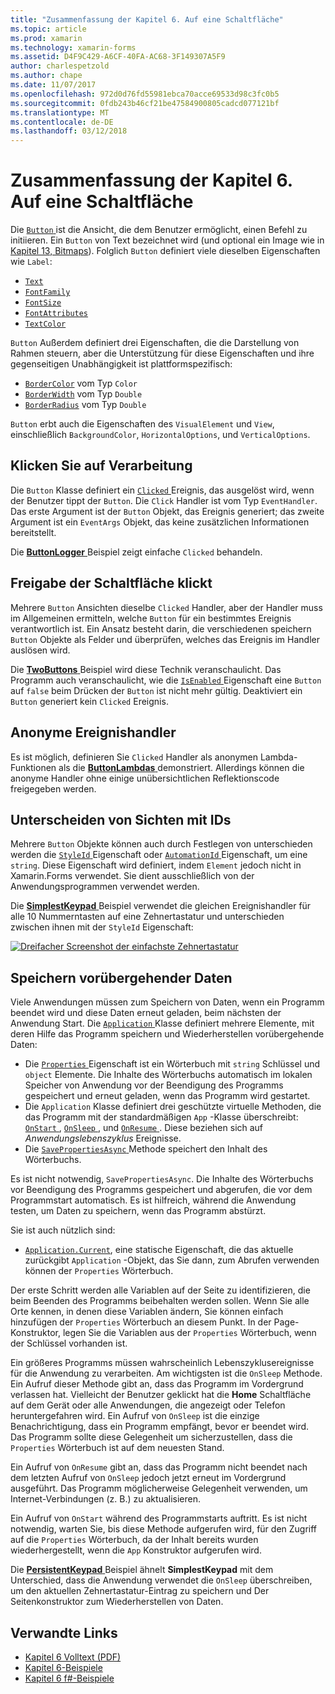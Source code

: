 ```yaml
---
title: "Zusammenfassung der Kapitel 6. Auf eine Schaltfläche"
ms.topic: article
ms.prod: xamarin
ms.technology: xamarin-forms
ms.assetid: D4F9C429-A6CF-40FA-AC68-3F149307A5F9
author: charlespetzold
ms.author: chape
ms.date: 11/07/2017
ms.openlocfilehash: 972d0d76fd55981ebca70acce69533d98c3fc0b5
ms.sourcegitcommit: 0fdb243b46cf21be47584900805cadcd077121bf
ms.translationtype: MT
ms.contentlocale: de-DE
ms.lasthandoff: 03/12/2018
---
```

# <a name="summary-of-chapter-6-button-clicks"></a>Zusammenfassung der Kapitel 6. Auf eine Schaltfläche

Die [ `Button` ](https://developer.xamarin.com/api/type/Xamarin.Forms.Button/) ist die Ansicht, die dem Benutzer ermöglicht, einen Befehl zu initiieren. Ein `Button` von Text bezeichnet wird (und optional ein Image wie in [Kapitel 13, Bitmaps](chapter13.md)). Folglich `Button` definiert viele dieselben Eigenschaften wie `Label`:

- [`Text`](https://developer.xamarin.com/api/property/Xamarin.Forms.Button.Text/)
- [`FontFamily`](https://developer.xamarin.com/api/property/Xamarin.Forms.Button.FontFamily/)
- [`FontSize`](https://developer.xamarin.com/api/property/Xamarin.Forms.Button.FontSize/)
- [`FontAttributes`](https://developer.xamarin.com/api/property/Xamarin.Forms.Button.FontAttributes/)
- [`TextColor`](https://developer.xamarin.com/api/property/Xamarin.Forms.Button.TextColor/)

`Button` Außerdem definiert drei Eigenschaften, die die Darstellung von Rahmen steuern, aber die Unterstützung für diese Eigenschaften und ihre gegenseitigen Unabhängigkeit ist plattformspezifisch:

- [`BorderColor`](https://developer.xamarin.com/api/property/Xamarin.Forms.Button.BorderColor/) vom Typ `Color`
- [`BorderWidth`](https://developer.xamarin.com/api/property/Xamarin.Forms.Button.BorderWidth/) vom Typ `Double`
- [`BorderRadius`](https://developer.xamarin.com/api/property/Xamarin.Forms.Button.BorderRadius/) vom Typ `Double`

`Button` erbt auch die Eigenschaften des `VisualElement` und `View`, einschließlich `BackgroundColor`, `HorizontalOptions`, und `VerticalOptions`.

## <a name="processing-the-click"></a>Klicken Sie auf Verarbeitung

Die `Button` Klasse definiert ein [ `Clicked` ](https://developer.xamarin.com/api/event/Xamarin.Forms.Button.Clicked/) Ereignis, das ausgelöst wird, wenn der Benutzer tippt der `Button`. Die `Click` Handler ist vom Typ `EventHandler`. Das erste Argument ist der `Button` Objekt, das Ereignis generiert; das zweite Argument ist ein `EventArgs` Objekt, das keine zusätzlichen Informationen bereitstellt.

Die [ **ButtonLogger** ](https://github.com/xamarin/xamarin-forms-book-samples/tree/master/Chapter06/ButtonLogger) Beispiel zeigt einfache `Clicked` behandeln.

## <a name="sharing-button-clicks"></a>Freigabe der Schaltfläche klickt

Mehrere `Button` Ansichten dieselbe `Clicked` Handler, aber der Handler muss im Allgemeinen ermitteln, welche `Button` für ein bestimmtes Ereignis verantwortlich ist. Ein Ansatz besteht darin, die verschiedenen speichern `Button` Objekte als Felder und überprüfen, welches das Ereignis im Handler auslösen wird.

Die [ **TwoButtons** ](https://github.com/xamarin/xamarin-forms-book-samples/tree/master/Chapter06/TwoButtons) Beispiel wird diese Technik veranschaulicht. Das Programm auch veranschaulicht, wie die [ `IsEnabled` ](https://developer.xamarin.com/api/property/Xamarin.Forms.VisualElement.IsEnabled/) Eigenschaft eine `Button` auf `false` beim Drücken der `Button` ist nicht mehr gültig. Deaktiviert ein `Button` generiert kein `Clicked` Ereignis.

## <a name="anonymous-event-handlers"></a>Anonyme Ereignishandler

Es ist möglich, definieren Sie `Clicked` Handler als anonymen Lambda-Funktionen als die [ **ButtonLambdas** ](https://github.com/xamarin/xamarin-forms-book-samples/tree/master/Chapter06/ButtonLambdas) demonstriert. Allerdings können die anonyme Handler ohne einige unübersichtlichen Reflektionscode freigegeben werden.

## <a name="distinguishing-views-with-ids"></a>Unterscheiden von Sichten mit IDs

Mehrere `Button` Objekte können auch durch Festlegen von unterschieden werden die [ `StyleId` ](https://developer.xamarin.com/api/property/Xamarin.Forms.Element.StyleId/) Eigenschaft oder [ `AutomationId` ](https://developer.xamarin.com/api/property/Xamarin.Forms.Element.AutomationId/) Eigenschaft, um eine `string`. Diese Eigenschaft wird definiert, indem `Element` jedoch nicht in Xamarin.Forms verwendet. Sie dient ausschließlich von der Anwendungsprogrammen verwendet werden.

Die [ **SimplestKeypad** ](https://github.com/xamarin/xamarin-forms-book-samples/tree/master/Chapter06/SimplestKeypad) Beispiel verwendet die gleichen Ereignishandler für alle 10 Nummerntasten auf eine Zehnertastatur und unterschieden zwischen ihnen mit der `StyleId` Eigenschaft:

[![Dreifacher Screenshot der einfachste Zehnertastatur](images/ch06fg04-small.png "Rechner")](images/ch06fg04-large.png#lightbox "Rechner")

## <a name="saving-transient-data"></a>Speichern vorübergehender Daten

Viele Anwendungen müssen zum Speichern von Daten, wenn ein Programm beendet wird und diese Daten erneut geladen, beim nächsten der Anwendung Start. Die [ `Application` ](https://developer.xamarin.com/api/type/Xamarin.Forms.Application/) Klasse definiert mehrere Elemente, mit deren Hilfe das Programm speichern und Wiederherstellen vorübergehende Daten:

- Die [ `Properties` ](https://developer.xamarin.com/api/property/Xamarin.Forms.Application.Properties/) Eigenschaft ist ein Wörterbuch mit `string` Schlüssel und `object` Elemente. Die Inhalte des Wörterbuchs automatisch im lokalen Speicher von Anwendung vor der Beendigung des Programms gespeichert und erneut geladen, wenn das Programm wird gestartet.
- Die `Application` Klasse definiert drei geschützte virtuelle Methoden, die das Programm mit der standardmäßigen `App` -Klasse überschreibt: [ `OnStart` ](https://developer.xamarin.com/api/member/Xamarin.Forms.Application.OnStart()/), [ `OnSleep` ](https://developer.xamarin.com/api/member/Xamarin.Forms.Application.OnSleep()/), und [ `OnResume` ](https://developer.xamarin.com/api/member/Xamarin.Forms.Application.OnResume()/). Diese beziehen sich auf *Anwendungslebenszyklus* Ereignisse.
- Die [ `SavePropertiesAsync` ](https://developer.xamarin.com/api/member/Xamarin.Forms.Application.SavePropertiesAsync()/) Methode speichert den Inhalt des Wörterbuchs.

Es ist nicht notwendig, `SavePropertiesAsync`. Die Inhalte des Wörterbuchs vor Beendigung des Programms gespeichert und abgerufen, die vor dem Programmstart automatisch. Es ist hilfreich, während die Anwendung testen, um Daten zu speichern, wenn das Programm abstürzt.

Sie ist auch nützlich sind:

- [`Application.Current`](https://developer.xamarin.com/api/property/Xamarin.Forms.Application.Current/), eine statische Eigenschaft, die das aktuelle zurückgibt `Application` -Objekt, das Sie dann, zum Abrufen verwenden können der `Properties` Wörterbuch.

Der erste Schritt werden alle Variablen auf der Seite zu identifizieren, die beim Beenden des Programms beibehalten werden sollen. Wenn Sie alle Orte kennen, in denen diese Variablen ändern, Sie können einfach hinzufügen der `Properties` Wörterbuch an diesem Punkt. In der Page-Konstruktor, legen Sie die Variablen aus der `Properties` Wörterbuch, wenn der Schlüssel vorhanden ist.

Ein größeres Programms müssen wahrscheinlich Lebenszyklusereignisse für die Anwendung zu verarbeiten. Am wichtigsten ist die `OnSleep` Methode. Ein Aufruf dieser Methode gibt an, dass das Programm im Vordergrund verlassen hat. Vielleicht der Benutzer geklickt hat die **Home** Schaltfläche auf dem Gerät oder alle Anwendungen, die angezeigt oder Telefon heruntergefahren wird. Ein Aufruf von `OnSleep` ist die einzige Benachrichtigung, dass ein Programm empfängt, bevor er beendet wird. Das Programm sollte diese Gelegenheit um sicherzustellen, dass die `Properties` Wörterbuch ist auf dem neuesten Stand.

Ein Aufruf von `OnResume` gibt an, dass das Programm nicht beendet nach dem letzten Aufruf von `OnSleep` jedoch jetzt erneut im Vordergrund ausgeführt. Das Programm möglicherweise Gelegenheit verwenden, um Internet-Verbindungen (z. B.) zu aktualisieren.

Ein Aufruf von `OnStart` während des Programmstarts auftritt. Es ist nicht notwendig, warten Sie, bis diese Methode aufgerufen wird, für den Zugriff auf die `Properties` Wörterbuch, da der Inhalt bereits wurden wiederhergestellt, wenn die `App` Konstruktor aufgerufen wird.

Die [ **PersistentKeypad** ](https://github.com/xamarin/xamarin-forms-book-samples/tree/master/Chapter06/PersistentKeypad) Beispiel ähnelt **SimplestKeypad** mit dem Unterschied, dass die Anwendung verwendet die `OnSleep` überschreiben, um den aktuellen Zehnertastatur-Eintrag zu speichern und Der Seitenkonstruktor zum Wiederherstellen von Daten.



## <a name="related-links"></a>Verwandte Links

- [Kapitel 6 Volltext (PDF)](https://download.xamarin.com/developer/xamarin-forms-book/XamarinFormsBook-Ch06-Apr2016.pdf)
- [Kapitel 6-Beispiele](https://github.com/xamarin/xamarin-forms-book-samples/tree/master/Chapter06)
- [Kapitel 6 f#-Beispiele](https://github.com/xamarin/xamarin-forms-book-samples/tree/master/Chapter06/FS)
